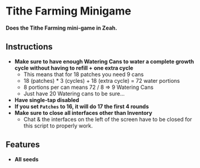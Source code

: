 # Tithe Farming Minigame

**Does the Tithe Farming mini-game in Zeah.**
<br>

## Instructions

- **Make sure to have enough Watering Cans to water a complete growth cycle without having to refill + one extra cycle**
    - This means that for 18 patches you need 9 cans
    - 18 (patches) * 3 (cycles) + 18 (extra cycle) = 72 water portions
    - 8 portions per can means 72 / 8 => 9 Watering Cans
    - Just have 20 Watering cans to be sure...
- **Have single-tap disabled**
- **If you set `Patches` to 16, it will do 17 the first 4 rounds**
- **Make sure to close all interfaces other than Inventory**
    - Chat & the interfaces on the left of the screen have to be closed for this script to properly work.

## Features

- **All seeds**